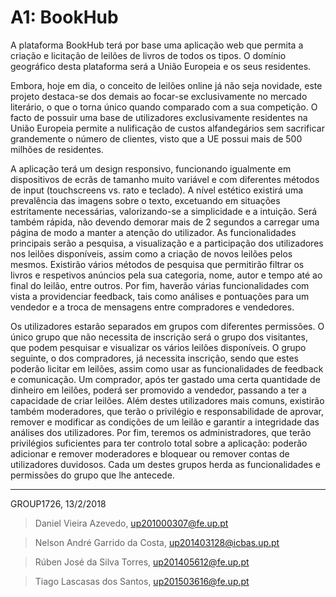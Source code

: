 # A1: BookHub

A plataforma BookHub terá por base uma aplicação web que permita a criação e licitação de leilões de livros de todos os tipos. O domínio geográfico desta plataforma será a União Europeia e os seus residentes.

Embora, hoje em dia, o conceito de leilões online já não seja novidade, este projeto destaca-se dos demais ao focar-se exclusivamente no mercado literário, o que o torna único quando comparado com a sua competição. O facto de possuir uma base de utilizadores exclusivamente residentes na União Europeia permite a nulificação de custos alfandegários sem sacrificar grandemente o número de clientes, visto que a UE possui mais de 500 milhões de residentes.

A aplicação terá um design responsivo, funcionando igualmente em dispositivos de ecrãs de tamanho muito variável e com diferentes métodos de input (touchscreens vs. rato e teclado). A nível estético existirá uma prevalência das imagens sobre o texto, excetuando em situações estritamente necessárias, valorizando-se a simplicidade e a intuição. Será também rápida, não devendo demorar mais de 2 segundos a carregar uma página de modo a manter a atenção do utilizador.
As funcionalidades principais serão a pesquisa, a visualização e a participação dos utilizadores nos leilões disponíveis, assim como a criação de novos leilões pelos mesmos.
Existirão vários métodos de pesquisa que permitirão filtrar os livros e respetivos anúncios pela sua categoria, nome, autor e tempo até ao final do leilão, entre outros. Por fim, haverão várias funcionalidades com vista a providenciar feedback, tais como análises e pontuações para um vendedor e a troca de mensagens entre compradores e vendedores.

Os utilizadores estarão separados em grupos com diferentes permissões. O único grupo que não necessita de inscrição será o grupo dos visitantes, que podem pesquisar e visualizar os vários leilões disponíveis. O grupo seguinte, o dos compradores, já necessita inscrição, sendo que estes poderão licitar em leilões, assim como usar as funcionalidades de feedback e comunicação. Um comprador, após ter gastado uma certa quantidade de dinheiro em leilões, poderá ser promovido a vendedor, passando a ter a capacidade de criar leilões. Além destes utilizadores mais comuns, existirão também moderadores, que terão o privilégio e responsabilidade de aprovar, remover e modificar as condições de um leilão e garantir a integridade das análises dos utilizadores. Por fim, teremos os administradores, que terão privilégios suficientes para ter controlo total sobre a aplicação: poderão adicionar e remover moderadores e bloquear ou remover contas de utilizadores duvidosos. Cada um destes grupos herda as funcionalidades e permissões do grupo que lhe antecede.

***

GROUP1726, 13/2/2018

> Daniel Vieira Azevedo, up201000307@fe.up.pt

> Nelson André Garrido da Costa, up201403128@icbas.up.pt

> Rúben José da Silva Torres, up201405612@fe.up.pt

> Tiago Lascasas dos Santos, up201503616@fe.up.pt
